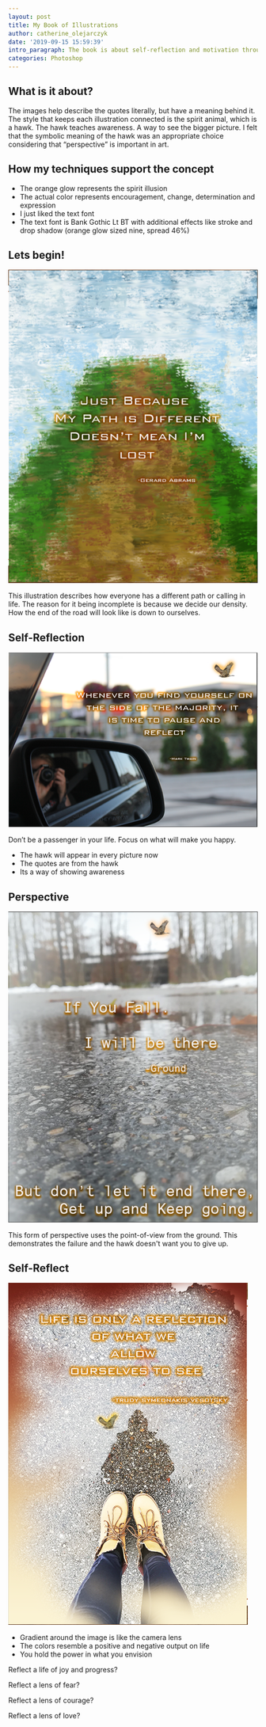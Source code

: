 ```yaml
---
layout: post
title: My Book of Illustrations
author: catherine_olejarczyk
date: '2019-09-15 15:59:39'
intro_paragraph: The book is about self-reflection and motivation through the use of quotes.
categories: Photoshop
---
```

## **What is it about?**

The images help describe the quotes literally, but have a meaning behind it. The style that keeps each illustration connected is the spirit animal, which is a hawk. The hawk teaches awareness. A way to see the bigger picture. I felt that the symbolic meaning of the hawk was an appropriate choice considering that “perspective” is important in art.

## **How my techniques support the concept**

* The orange glow represents the spirit illusion 
* The actual color represents encouragement, change, determination and expression
* I just liked the text font
* The text font is Bank Gothic Lt BT with additional effects like stroke and drop shadow (orange glow sized nine, spread 46%)

## **Lets begin!**

![](/assets/img/uploads/path.png)

This illustration describes how everyone has a different path or calling in life. The reason for it being incomplete is because we decide our density. How the end of the road will look like is down to ourselves.

## Self-Reflection

![](/assets/img/uploads/reflection.png "self-reflection")

 Don’t be a passenger in your life. Focus on what will make you happy.

* The hawk will appear in every picture now 
* The quotes are from the hawk 
* Its a way of showing awareness

## Perspective

![](/assets/img/uploads/perspective.png "perspective")

This form of perspective uses the point-of-view from the ground. This demonstrates the failure and the hawk doesn't want you to give up.

## Self-Reflect

![](/assets/img/uploads/self-reflection.png "self-reflection")

* Gradient around the image is like the camera lens 
* The colors resemble a positive and negative output on life 
* You hold the power in what you envision



Reflect a life of joy and progress?

Reflect a lens of fear?

Reflect a lens of courage?

Reflect a lens of love?
